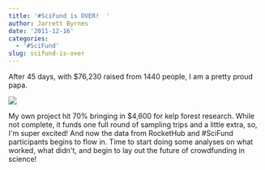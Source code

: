 ```yaml
---
title: '#SciFund is OVER!  '
author: Jarrett Byrnes
date: '2011-12-16'
categories:
  - '#SciFund'
slug: scifund-is-over
---
```


After 45 days, with $76,230 raised from 1440 people, I am a pretty proud papa.

![](http://www.imachordata.com/wp-content/uploads/2011/12/Screen-shot-2011-12-15-at-8.37.47-PM.png)

My own project hit 70% bringing in $4,600 for kelp forest research.  While not complete, it funds one full round of sampling trips and a little extra, so, I'm super excited!  And now the data from RocketHub and #SciFund participants begins to flow in.  Time to start doing some analyses on what worked, what didn't, and begin to lay out the future of crowdfunding in science!
